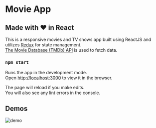 # Movie App

Made with :heart: in React
-
This is a responsive movies and TV shows app built using ReactJS and utilizes [Redux](https://redux.js.org/) for state management.<br />
[The Movie Database (TMDb) API](https://www.themoviedb.org/documentation/api) is used to fetch data. <br />

### `npm start`

Runs the app in the development mode.\
Open [http://localhost:3000](http://localhost:3000) to view it in the browser.

The page will reload if you make edits.\
You will also see any lint errors in the console.

## Demos

![demo](https://github.com/mayararaby/Movie-App-React-Js/blob/master/demo%20(2).gif)




